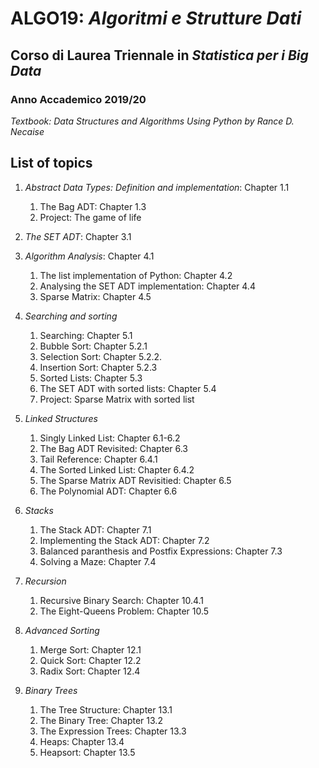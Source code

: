 # ALGO19: *Algoritmi e Strutture Dati* #
## Corso di Laurea Triennale in *Statistica per i Big Data* ##
### Anno Accademico 2019/20 ###

*Textbook: Data Structures and Algorithms Using Python by Rance D. Necaise*



## List of topics ##

1. *Abstract Data Types: Definition and implementation*: Chapter 1.1
    1. The Bag ADT: Chapter 1.3
    2. Project: The game of life
  
2. *The SET ADT*: Chapter 3.1

3. *Algorithm Analysis*: Chapter 4.1
    1. The list implementation of Python: Chapter 4.2
    2. Analysing the SET ADT implementation: Chapter 4.4
    3. Sparse Matrix: Chapter 4.5

4. *Searching and sorting*
    1. Searching: Chapter 5.1
    2. Bubble Sort: Chapter 5.2.1
    3. Selection Sort: Chapter 5.2.2.
    4. Insertion Sort: Chapter 5.2.3
    5. Sorted Lists: Chapter 5.3
    6. The SET ADT with sorted lists: Chapter 5.4
    7. Project: Sparse Matrix with sorted list

5. *Linked Structures*
    1. Singly Linked List:  Chapter 6.1-6.2
    2. The Bag ADT Revisited: Chapter 6.3
    3. Tail Reference: Chapter 6.4.1
    4. The Sorted Linked List: Chapter 6.4.2
    5. The Sparse Matrix ADT Revisitied: Chapter 6.5
    6. The Polynomial ADT: Chapter 6.6

6. *Stacks*
    1. The Stack ADT: Chapter 7.1
    2. Implementing the Stack ADT: Chapter 7.2
    3. Balanced paranthesis and Postfix Expressions: Chapter 7.3
    4. Solving a Maze: Chapter 7.4

7. *Recursion*
    1. Recursive Binary Search: Chapter 10.4.1
    2. The Eight-Queens Problem: Chapter 10.5

8. *Advanced Sorting*
    1. Merge Sort: Chapter 12.1
    2. Quick Sort: Chapter 12.2
    3. Radix Sort: Chapter 12.4

9. *Binary Trees*
    1. The Tree Structure: Chapter 13.1
    2. The Binary Tree: Chapter 13.2
    3. The Expression Trees: Chapter 13.3
    4. Heaps: Chapter 13.4
    5. Heapsort: Chapter 13.5
